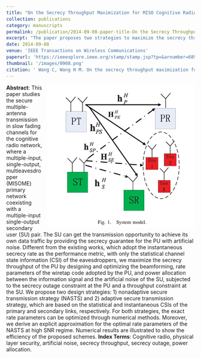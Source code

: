 ```yaml
---
title: "On the Secrecy Throughput Maximization for MISO Cognitive Radio Network in Slow Fading Channels"
collection: publications
category: manuscripts
permalink: /publication/2014-09-08-paper-title-On the Secrecy Throughput Maximization for MISO Cognitive Radio Network in Slow Fading Channels.md
excerpt: "The paper proposes two strategies to maximize the secrecy throughput of the primary user in a cognitive radio network by optimizing beamforming, rate parameters, and power allocation between the information signal and artificial noise of the secondary user, subject to secrecy outage and throughput constraints."
date: 2014-09-08
venue: 'IEEE Transactions on Wireless Communications'
paperurl: 'https://ieeexplore.ieee.org/stamp/stamp.jsp?tp=&arnumber=6894130'
thumbnail: '/images/0908.png'
citation: ' Wang C, Wang H M. On the secrecy throughput maximization for MISO cognitive radio network in slow fading channels[J]. IEEE Transactions on Information Forensics and Security, 2014, 9(11): 1814-1827.'
---
```

<img src="/images/0908.png"  style="float: right; margin-left: 10px;">


**Abstract**: This paper studies the secure multiple-antenna transmission in slow fading channels for the cognitive radio network, where a multiple-input, single-output, multieavesdropper (MISOME) primary network coexisting with a multiple-input single-output secondary user (SU) pair. The SU can get the transmission opportunity to achieve its own data traffic by providing the secrecy guarantee for the PU with artificial noise. Different from the existing works, which adopt the instantaneous secrecy rate as the performance metric, with only the statistical channel state information (CSI) of the eavesdroppers, we maximize the secrecy throughput of the PU by designing and optimizing the beamforming, rate parameters of the wiretap code adopted by the PU, and power allocation between the information signal and the artificial noise of the SU, subjected to the secrecy outage constraint at the PU and a throughput constraint at the SU. We propose two design strategies: 1) nonadaptive secure transmission strategy (NASTS) and 2) adaptive secure transmission strategy, which are based on the statistical and instantaneous CSIs of the primary and secondary links, respectively. For both strategies, the exact rate parameters can be optimized through numerical methods. Moreover, we derive an explicit approximation for the optimal rate parameters of the NASTS at high SNR regime. Numerical results are illustrated to show the efficiency of the proposed schemes.
**Index Terms**: Cognitive radio, physical layer security, artificial noise, secrecy throughput, secrecy outage, power allocation.
